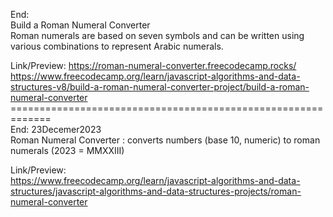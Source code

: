 End: </br>
Build a Roman Numeral Converter</br>
Roman numerals are based on seven symbols and can be written using various combinations to represent Arabic numerals.</br>


Link/Preview:
https://roman-numeral-converter.freecodecamp.rocks/</br>
https://www.freecodecamp.org/learn/javascript-algorithms-and-data-structures-v8/build-a-roman-numeral-converter-project/build-a-roman-numeral-converter</br>
=============================================================<br>
End: 23Decemer2023</br>
Roman Numeral Converter : converts numbers (base 10, numeric) to roman numerals (2023 = MMXXIII)</br>

Link/Preview:</br>
https://www.freecodecamp.org/learn/javascript-algorithms-and-data-structures/javascript-algorithms-and-data-structures-projects/roman-numeral-converter
